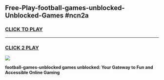
## Free-Play-football-games-unblocked-Unblocked-Games #ncn2a
<h3>
<a href="https://news.freeplayer.one?title=football-games-unblocked&ref=8M">CLICK TO PLAY</a></h3>
<hr>

<h3>
<a href="https://news.freeplayer.one?title=football-games-unblocked&ref=8M">CLICK 2 PLAY</a>
  
</h3>

<a href="https://news.freeplayer.one?title=football-games-unblocked&ref=8M"><img src="https://clearcache.store/games.png"></a>


**football-games-unblocked games unblocked: Your Gateway to Fun and Accessible Online Gaming**
